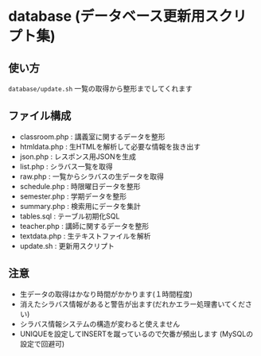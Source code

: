 # database (データベース更新用スクリプト集)

## 使い方
`database/update.sh`
一覧の取得から整形までしてくれます

## ファイル構成
- classroom.php : 講義室に関するデータを整形
- htmldata.php : 生HTMLを解析して必要な情報を抜き出す
- json.php : レスポンス用JSONを生成
- list.php : シラバス一覧を取得
- raw.php : 一覧からシラバスの生データを取得
- schedule.php : 時限曜日データを整形
- semester.php : 学期データを整形
- summary.php : 検索用にデータを集計
- tables.sql : テーブル初期化SQL
- teacher.php : 講師に関するデータを整形
- textdata.php : 生テキストファイルを解析
- update.sh : 更新用スクリプト

## 注意
- 生データの取得はかなり時間がかかります(１時間程度)
- 消えたシラバス情報があると警告が出ます(だれかエラー処理書いてください)
- シラバス情報システムの構造が変わると使えません
- UNIQUEを設定してINSERTを蹴っているので欠番が頻出します (MySQLの設定で回避可)
